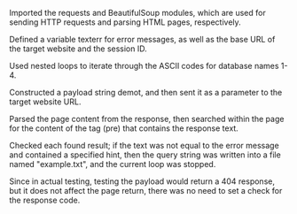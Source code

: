 Imported the requests and BeautifulSoup modules, which are used for sending HTTP requests and parsing HTML pages, respectively.

Defined a variable texterr for error messages, as well as the base URL of the target website and the session ID.

Used nested loops to iterate through the ASCII codes for database names 1-4.

Constructed a payload string demot, and then sent it as a parameter to the target website URL.

Parsed the page content from the response, then searched within the page for the content of the tag (pre) that contains the response text.

Checked each found result; if the text was not equal to the error message and contained a specified hint, then the query string was written into a file named "example.txt", and the current loop was stopped.

Since in actual testing, testing the payload would return a 404 response, but it does not affect the page return, there was no need to set a check for the response code.
